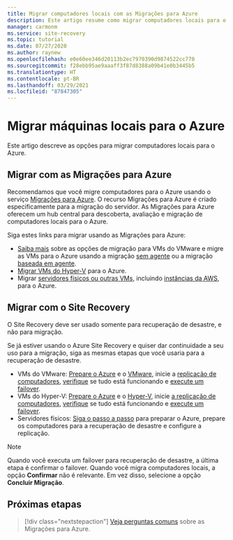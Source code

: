 ```yaml
---
title: Migrar computadores locais com as Migrações para Azure
description: Este artigo resume como migrar computadores locais para o Azure e recomenda Migrações para Azure.
manager: carmonm
ms.service: site-recovery
ms.topic: tutorial
ms.date: 07/27/2020
ms.author: raynew
ms.openlocfilehash: e0e60ee346d20113b2ec7970390d9874522cc770
ms.sourcegitcommit: f28ebb95ae9aaaff3f87d8388a09b41e0b3445b5
ms.translationtype: HT
ms.contentlocale: pt-BR
ms.lasthandoff: 03/29/2021
ms.locfileid: "87847305"
---
```

# <a name="migrate-on-premises-machines-to-azure"></a>Migrar máquinas locais para o Azure

Este artigo descreve as opções para migrar computadores locais para o Azure. 

## <a name="migrate-with-azure-migrate"></a>Migrar com as Migrações para Azure

Recomendamos que você migre computadores para o Azure usando o serviço [Migrações para Azure](../migrate/migrate-services-overview.md). O recurso Migrações para Azure é criado especificamente para a migração do servidor. As Migrações para Azure oferecem um hub central para descoberta, avaliação e migração de computadores locais para o Azure.

Siga estes links para migrar usando as Migrações para Azure:

- [Saiba mais](../migrate/server-migrate-overview.md) sobre as opções de migração para VMs do VMware e migre as VMs para o Azure usando a migração [sem agente](../migrate/tutorial-migrate-vmware.md) ou a migração [baseada em agente](../migrate/tutorial-migrate-vmware-agent.md).
- [Migrar VMs do Hyper-V](../migrate/tutorial-migrate-hyper-v.md) para o Azure.
- Migrar [servidores físicos ou outras VMs](../migrate/tutorial-migrate-physical-virtual-machines.md), incluindo [instâncias da AWS](../migrate/tutorial-migrate-aws-virtual-machines.md), para o Azure.

## <a name="migrate-with-site-recovery"></a>Migrar com o Site Recovery
O Site Recovery deve ser usado somente para recuperação de desastre, e não para migração.

Se já estiver usando o Azure Site Recovery e quiser dar continuidade a seu uso para a migração, siga as mesmas etapas que você usaria para a recuperação de desastre.

- VMs do VMware: [Prepare o Azure](tutorial-prepare-azure.md) e o [VMware](vmware-azure-tutorial-prepare-on-premises.md), inicie a [replicação de computadores](vmware-azure-tutorial.md), [verifique](tutorial-dr-drill-azure.md) se tudo está funcionando e [execute um failover](vmware-azure-tutorial-failover-failback.md).
- VMs do Hyper-V: [Prepare o Azure](tutorial-prepare-azure-for-hyperv.md) e o [Hyper-V](hyper-v-prepare-on-premises-tutorial.md), inicie [a replicação de computadores](hyper-v-azure-tutorial.md), [verifique](tutorial-dr-drill-azure.md) se tudo está funcionando e [execute um failover](hyper-v-azure-failover-failback-tutorial.md).
- Servidores físicos: [Siga o passo a passo](physical-azure-disaster-recovery.md) para preparar o Azure, prepare os computadores para a recuperação de desastre e configure a replicação.

> [!NOTE]
> Quando você executa um failover para recuperação de desastre, a última etapa é confirmar o failover. Quando você migra computadores locais, a opção **Confirmar** não é relevante. Em vez disso, selecione a opção **Concluir Migração**. 

## <a name="next-steps"></a>Próximas etapas

> [!div class="nextstepaction"]
> [Veja perguntas comuns](../migrate/resources-faq.md) sobre as Migrações para Azure.

  
